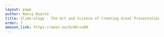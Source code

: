 ```yaml
---
layout: page
author: Nancy Duarte
title: Slide:ology - The Art and Science of Creating Great Presentations
order: 7
amazon_link: https://amzn.eu/d/eKrcuDH
---
```


